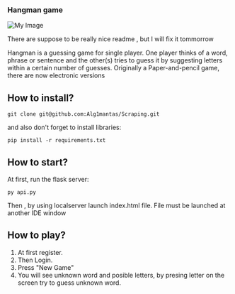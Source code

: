 ### Hangman game

![My Image](https://media3.giphy.com/media/3UbljuWB8dfsSXZQeg/giphy.gif?cid=790b7611be10922e127dd468607f9622af1a38ef658c9995&rid=giphy.gif&ct=g)


There are suppose to be really nice readme , but I will fix it tommorrow

Hangman is a guessing game for single player. One player thinks of a word, phrase or sentence and the other(s) tries to guess it by suggesting letters within a certain number of guesses. Originally a Paper-and-pencil game, there are now electronic versions

## How to install?

```
git clone git@github.com:Alg1mantas/Scraping.git
```

and also don't forget to install libraries:

```
pip install -r requirements.txt
```

## How to start?

At first, run the flask server:

```
py api.py
```

Then , by using localserver launch index.html file. File must be launched at another IDE window

## How to play?

1. At first register.
2. Then Login.
3. Press "New Game"
4. You will see unknown word and posible letters, by presing letter on the screen try to guess unknown word.

